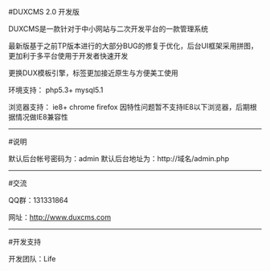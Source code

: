 #DUXCMS 2.0 开发版

DUXCMS是一款针对于中小网站与二次开发平台的一款管理系统

最新版基于之前TP版本进行的大部分BUG的修复于优化，后台UI框架采用拼图，更加利于多平台使用于开发者快速开发

更换DUX模板引擎，标签更加接近原生与方便美工使用

环境支持：
php5.3+
mysql5.1

浏览器支持：
ie8+ chrome firefox 
因特性问题暂不支持IE8以下浏览器，后期根据情况做IE8兼容性

----

#说明

默认后台帐号密码为：admin
默认后台地址为：http://域名/admin.php

----

#交流

QQ群：131331864
 	
网址：http://www.duxcms.com

----

#开发支持

开发团队：Life
